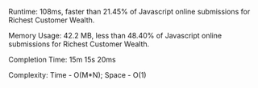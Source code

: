 Runtime: 108ms, faster than 21.45% of Javascript online submissions for Richest Customer Wealth.

Memory Usage: 42.2 MB, less than 48.40% of Javascript online submissions for Richest Customer Wealth.

Completion Time: 15m 15s 20ms

Complexity: Time - O(M*N); Space - O(1)